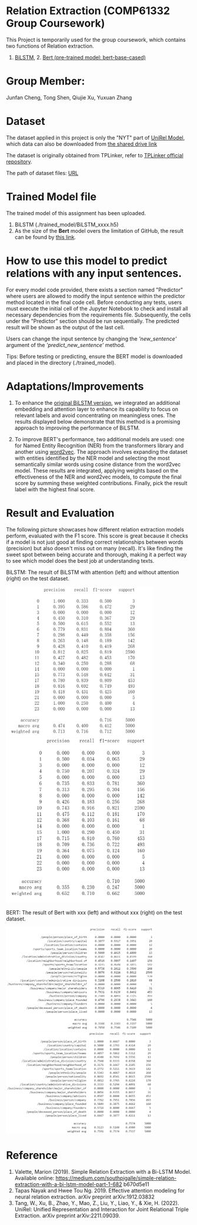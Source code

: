 # Relation Extraction (COMP61332 Group Coursework)
  This Project is temporarily used for the group coursework, which contains two functions of Relation extraction.
  1. [BiLSTM](model_code/BILSTM.ipynb), 2. [Bert (pre-trained model: bert-base-cased)](model_code/BERT.ipynb)
# Group Member:
  Junfan Cheng, Tong Shen, Qiujie Xu, Yuxuan Zhang

# Dataset
  The dataset applied in this project is only the "NYT" part of [UniRel Model](https://github.com/wtangdev/UniRel/blob/main/README.md), which data can also be downloaded from [the shared drive link](https://drive.google.com/file/d/1-3uBc_VfaCEWO2_FegzSyBXNeFmqhv7x/view)
  
  The dataset is originally obtained from TPLinker, refer to [TPLinker official repository](https://github.com/131250208/TPlinker-joint-extraction). 
  
  The path of dataset files: [URL](./nyt_dataset)

# Trained Model file
  The trained model of this assignment has been uploaded.
  1. BiLSTM (./trained_model/BiLSTM_xxxx.h5)
  2. As the size of the **Bert** model overs the limitation of GitHub, the result can be found by [this link](https://drive.google.com/drive/folders/17gy7A6w-dHqTzw7Bmkcfe4H0ApJ1ePSE?usp=drive_link). 

# How to use this model to predict relations with any input sentences.
  For every model code provided, there exists a section named "Predictor" where users are allowed to modify the input sentence within the predictor method located in the final code cell. Before conducting any tests, users must execute the initial cell of the Jupyter Notebook to check and install all necessary dependencies from the requirements file. Subsequently, the cells under the "Predictor" section should be run sequentially. The predicted result will be shown as the output of the last cell.

  Users can change the input sentence by changing the _'new_sentence'_ argument of the _'predict_new_sentence'_ method.

  Tips: Before testing or predicting, ensure the BERT model is downloaded and placed in the directory (./trained_model).

# Adaptations/Improvements
  1. To enhance the [original BiLSTM version](https://medium.com/southpigalle/simple-relation-extraction-with-a-bi-lstm-model-part-1-682b670d5e11), we integrated an additional embedding and attention layer to enhance its capability to focus on relevant labels and avoid concentrating on meaningless ones. The results displayed below demonstrate that this method is a promising approach to improving the performance of BiLSTM.

  2. To improve BERT's performance, two additional models are used: one for Named Entity Recognition (NER) from the transformers library and another using [word2vec](https://code.google.com/archive/p/word2vec/). The approach involves expanding the dataset with entities identified by the NER model and selecting the most semantically similar words using cosine distance from the word2vec model. These results are integrated, applying weights based on the effectiveness of the NER and word2vec models, to compute the final score by summing these weighted contributions. Finally, pick the result label with the highest final score.

# Result and Evaluation
  The following picture showcases how different relation extraction models perform, evaluated with the F1 score. This score is great because it checks if a model is not just good at finding correct relationships between words (precision) but also doesn't miss out on many (recall). 
  It's like finding the sweet spot between being accurate and thorough, making it a perfect way to see which model does the best job at understanding texts.

  BiLSTM: The result of BiLSTM with attention (left) and without attention (right) on the test dataset.
  
  <img src="result/BILSTM_with_attention_result.png" alt="BiLSTM with attention" width="400"/> <img src="result/BILSTM_without_attention_result.png" alt="BiLSTM with attention" width="400"/>


  BERT: The result of Bert with xxx (left) and without xxx (right) on the test dataset.
  
  <img src="result/BERT_cased_E1_result.png" alt="Bert 1" width="400"/> <img src="result/BERT_cased_E6_result.png" alt="Bert 2 2" width="400"/>

# Reference
1. Valette, Marion (2019). Simple Relation Extraction with a Bi-LSTM Model. Available online: https://medium.com/southpigalle/simple-relation-extraction-with-a-bi-lstm-model-part-1-682 b670d5e11
2. Tapas Nayak and Hwee Tou Ng. 2019. Effective attention modeling for neural relation extraction. arXiv preprint arXiv:1912.03832
3. Tang, W., Xu, B., Zhao, Y., Mao, Z., Liu, Y., Liao, Y., & Xie, H. (2022). UniRel: Unified Representation and Interaction for Joint Relational Triple Extraction. arXiv preprint arXiv:2211.09039.
